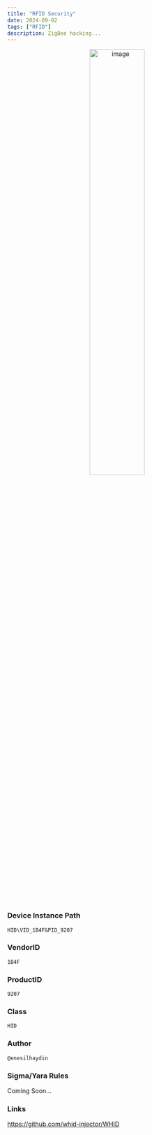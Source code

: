 ```yaml
---
title: "RFID Security"
date: 2024-09-02
tags: ["RFID"]
description: ZigBee hacking...
---
```


<p align="center">
  <img src="/images/cactus.jpg" alt="image" width="50%" height="50%">
</p>

### Device Instance Path

```text
HID\VID_1B4F&PID_9207
```

### VendorID

```text
1B4F
```

### ProductID

```text
9207
```
### Class

```text
HID
```

### Author

```text
@enesilhaydin
```

### Sigma/Yara Rules

Coming Soon...

### Links

https://github.com/whid-injector/WHID
